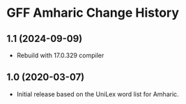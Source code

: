 GFF Amharic Change History
====================

1.1 (2024-09-09)
----------------
* Rebuild with 17.0.329 compiler

1.0 (2020-03-07)
----------------
* Initial release based on the UniLex word list for Amharic.
